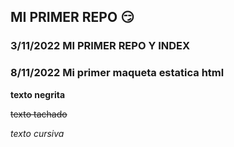 ## MI PRIMER REPO :smirk:

### 3/11/2022 MI PRIMER REPO Y INDEX 

### 8/11/2022 Mi primer maqueta estatica html 

<p><strong>texto negrita</strong></p>
    <p><strike>texto tachado</strike></p>
    <p><i>texto cursiva</i></p>


